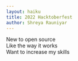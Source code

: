 ```yaml
---
layout: haiku
title: 2022 Hacktoberfest
author: Shreya Rauniyar
---
```


New to open source<br>
Like the way it works<br>
Want to increase my skills<br>